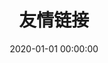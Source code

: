 ---
title: 友情链接
date: 2020-01-01 00:00:00
type: "links"
cover: https://pic.imge.cc/2024/08/10/66b6f39a39f42.jpg
---